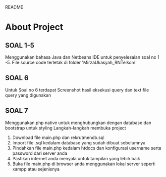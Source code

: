 README

# About Project

## SOAL 1-5
 Menggunakan bahasa Java dan Netbeans IDE untuk penyelesaian soal no 1 -5. 
File source code terletak di folder 'MirzaUkasyah_RNTelkom'

## SOAL 6
 Untuk Soal no 6 terdapat Screenshot hasil eksekusi query dan text file query yang digunakan

## SOAL 7 
 Menggunakan php native untuk menghubungkan dengan database dan bootstrap untuk styling
Langkah-langkah membuka project
1. Download file main.php dan rekrutmendb.sql
2. Import file .sql kedalam database yang sudah dibuat sebelumnya
3. Pindahkan file main.php kedalam htdocs dan konfigurasi username serta password dari server anda
4. Pastikan internet anda menyala untuk tampilan yang lebih baik
5. Buka file main.php di browser anda menggunakan lokal server seperti xampp atau sejenisnya


